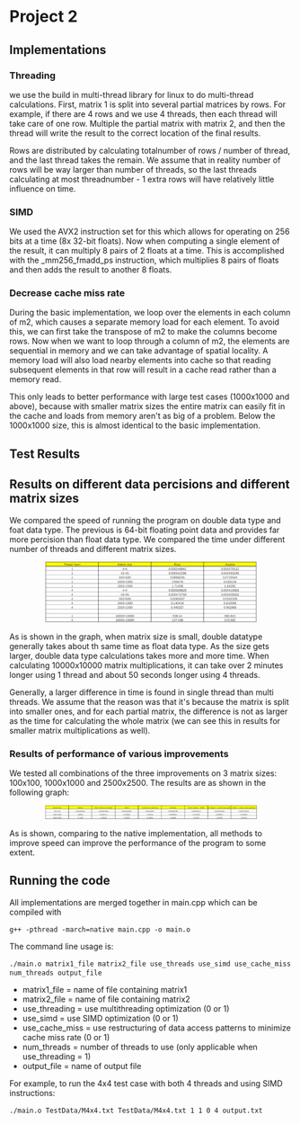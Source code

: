 # Project 2

## Implementations

### Threading
we use the build in multi-thread library for linux to do multi-thread calculations. First, matrix 1 is split into several partial matrices by rows. For example, if there are 4 rows and we use 4 threads, then each thread will take care of one row. Multiple the partial matrix with matrix 2, and then the thread will write the result to the correct location of the final results.

Rows are distributed by calculating totalnumber of rows / number of thread, and the last thread takes the remain. We assume that in reality number of rows will be way larger than number of threads, so the last threads calculating at most threadnumber - 1 extra rows will have relatively little influence on time.

### SIMD
We used the AVX2 instruction set for this which allows for operating on 256 bits at a time (8x 32-bit floats). Now when computing a single element of the result, it can multiply 8 pairs of 2 floats at a time. This is accomplished with the _mm256_fmadd_ps instruction, which multiplies 8 pairs of floats and then adds the result to another 8 floats. 

### Decrease cache miss rate
During the basic implementation, we loop over the elements in each column of m2, which causes a separate memory load for each element. To avoid this, we can first take the transpose of m2 to make the columns become rows. Now when we want to loop through a column of m2, the elements are sequential in memory and we can take advantage of spatial locality. A memory load will also load nearby elements into cache so that reading subsequent elements in that row will result in a cache read rather than a memory read.

This only leads to better performance with large test cases (1000x1000 and above), because with smaller matrix sizes the entire matrix can easily fit in the cache and loads from memory aren't as big of a problem. Below the 1000x1000 size, this is almost identical to the basic implementation.

## Test Results
## Results on different data percisions and different matrix sizes
We compared the speed of running the program on double data type and foat data type. The previous is 64-bit floating point data and provides far more percision than float data type. We compared the time under different number of threads and different matrix sizes.

<p align="center"> <img src="img/DataPrecisionResult.png" alt="drawing" width="75%"/> </p>

As is shown in the graph, when matrix size is small, double datatype generally takes about th same time as float data type. As the size gets larger, double data type calculations takes more and more time. When calculating 10000x10000 matrix multiplications, it can take over 2 minutes longer using 1 thread and about 50 seconds longer using 4 threads.

Generally, a larger difference in time is found in single thread than multi threads. We assume that the reason was that it's because the matrix is split into smaller ones, and for each partial matrix, the difference is not as larger as the time for calculating the whole matrix (we can see this in results for smaller matrix multiplications as well). 

### Results of performance of various improvements
We tested all combinations of the three improvements on 3 matrix sizes: 100x100, 1000x1000 and 2500x2500. The results are as shown in the following graph:

<p align="center"> <img src="img/PerformanceResult.png" alt="drawing" width="75%"/> </p>

As is shown, comparing to the native implementation, all methods to improve speed can improve the performance of the program to some extent.

## Running the code

All implementations are merged together in main.cpp which can be compiled with
```
g++ -pthread -march=native main.cpp -o main.o
```
The command line usage is:
```
./main.o matrix1_file matrix2_file use_threads use_simd use_cache_miss num_threads output_file
```
* matrix1_file = name of file containing matrix1
* matrix2_file = name of file containing matrix2 
* use_threading = use multithreading optimization (0 or 1)
* use_simd = use SIMD optimization (0 or 1)
* use_cache_miss = use restructuring of data access patterns to minimize cache miss rate (0 or 1)
* num_threads = number of threads to use (only applicable when use_threading = 1)
* output_file = name of output file

For example, to run the 4x4 test case with both 4 threads and using SIMD instructions:
```
./main.o TestData/M4x4.txt TestData/M4x4.txt 1 1 0 4 output.txt
```
